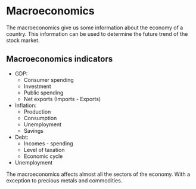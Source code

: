 # Macroeconomics

The macroeconomics give us some information about the economy of a country. This information can be used to determine the future trend of the stock market.

## Macroeconomics indicators

* GDP:
    * Consumer spending
    * Investment
    * Public spending
    * Net exports (Imports - Exports)
* Inflation:
    * Production
    * Consumption
    * Unemployment
    * Savings
* Debt:
    * Incomes - spending
    * Level of taxation
    * Economic cycle
* Unemployment

The macroeconomics affects almost all the sectors of the economy. With a exception to precious metals and commodities.
